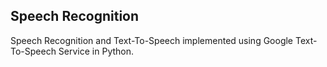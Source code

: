 ## Speech Recognition
Speech Recognition and Text-To-Speech implemented using Google Text-To-Speech Service in Python.




